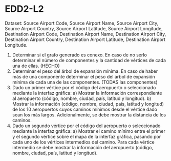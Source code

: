 # EDD2-L2
 Dataset: Source Airport Code, Source Airport Name, Source Airport City, Source Airport Country, Source Airport Latitude, Source Airport Longitude, Destination Airport Code, Destination Airport Name, Destination Airport City, Destination Airport Country, Destination Airport Latitude, Destination Airport Longitude.

1. Determinar si el grafo generado es conexo. En caso de no serlo determinar el número de componentes y la cantidad de vértices de cada una de ellas. (HECHO)
2. Determinar el peso del árbol de expansión mínima. En caso de haber más de una componente determinar el peso del árbol de expansión mínima de cada una de las componentes. (TODAS las componentes)
3. Dado un primer vértice por el código del aeropuerto o seleccionado mediante la interfaz gráfica: 
	a) Mostrar la información correspondiente al aeropuerto (código, nombre, ciudad, país, latitud y longitud). 
	b) Mostrar la información (código, nombre, ciudad, país, latitud y longitud) de los 10 aeropuertos cuyos caminos mínimos desde el vértice dado sean los más largos. Adicionalmente, se debe mostrar la distancia de los caminos. 
4. Dado un segundo vértice por el código del aeropuerto o seleccionado mediante la interfaz gráfica: 
	a) Mostrar el camino mínimo entre el primer y el segundo vértice sobre el mapa de la interfaz gráfica, pasando por cada uno de los vértices intermedios del camino. Para cada vértice intermedio se debe mostrar la información del aeropuerto (código, nombre, ciudad, país, latitud y longitud). 
